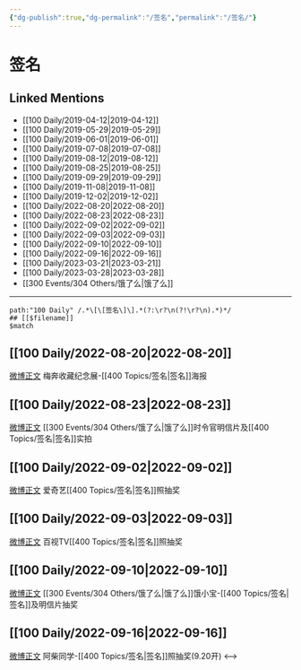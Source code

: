```yaml
---
{"dg-publish":true,"dg-permalink":"/签名","permalink":"/签名/"}
---
```


# 签名

## Linked Mentions
- [[100 Daily/2019-04-12\|2019-04-12]]
- [[100 Daily/2019-05-29\|2019-05-29]]
- [[100 Daily/2019-06-01\|2019-06-01]]
- [[100 Daily/2019-07-08\|2019-07-08]]
- [[100 Daily/2019-08-12\|2019-08-12]]
- [[100 Daily/2019-08-25\|2019-08-25]]
- [[100 Daily/2019-09-29\|2019-09-29]]
- [[100 Daily/2019-11-08\|2019-11-08]]
- [[100 Daily/2019-12-02\|2019-12-02]]
- [[100 Daily/2022-08-20\|2022-08-20]]
- [[100 Daily/2022-08-23\|2022-08-23]]
- [[100 Daily/2022-09-02\|2022-09-02]]
- [[100 Daily/2022-09-03\|2022-09-03]]
- [[100 Daily/2022-09-10\|2022-09-10]]
- [[100 Daily/2022-09-16\|2022-09-16]]
- [[100 Daily/2023-03-21\|2023-03-21]]
- [[100 Daily/2023-03-28\|2023-03-28]]
- [[300 Events/304 Others/饿了么\|饿了么]]


---

```expander
path:"100 Daily" /.*\[\[签名\]\].*(?:\r?\n(?!\r?\n).*)*/
## [[$filename]]
$match
```
## [[100 Daily/2022-08-20\|2022-08-20]]
[微博正文](https://weibo.com/detail/4804511896175951) 梅奔收藏纪念展-[[400 Topics/签名\|签名]]海报
## [[100 Daily/2022-08-23\|2022-08-23]]
[微博正文](https://m.weibo.cn/7756461320/4805604101587567) [[300 Events/304 Others/饿了么\|饿了么]]时令官明信片及[[400 Topics/签名\|签名]]实拍
## [[100 Daily/2022-09-02\|2022-09-02]]
[微博正文](https://m.weibo.cn/1731986465/4809296925430727) 爱奇艺[[400 Topics/签名\|签名]]照抽奖
## [[100 Daily/2022-09-03\|2022-09-03]]
[微博正文](https://m.weibo.cn/7516842376/4809621560363974) 百视TV[[400 Topics/签名\|签名]]照抽奖
## [[100 Daily/2022-09-10\|2022-09-10]]
[微博正文](https://weibo.com/2606197387/M55jf4NHF) [[300 Events/304 Others/饿了么\|饿了么]]饿小宝-[[400 Topics/签名\|签名]]及明信片抽奖
## [[100 Daily/2022-09-16\|2022-09-16]]
[微博正文](https://m.weibo.cn/5341246345/4814288571072666) 阿柴同学-[[400 Topics/签名\|签名]]照抽奖(9.20开)
<-->